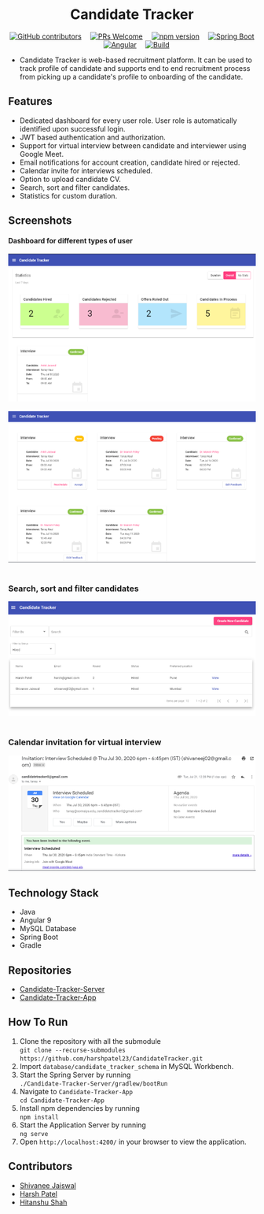 <div align="center">
	<h1>Candidate Tracker</h1>

[![GitHub contributors](https://img.shields.io/badge/Contributors-3-blueviolet?style=flat-square)](#contributors)&emsp;
[![PRs Welcome](https://img.shields.io/badge/PRs-welcome-orange.svg?style=flat-square)](http://makeapullrequest.com)&emsp;
[![npm version](https://img.shields.io/badge/npm-v6.9.0-blue?style=flat-square)](https://www.npmjs.com/)&emsp;
[![Spring Boot](https://img.shields.io/badge/Made%20with-Spring%20Boot-brightgreen?style=flat-square)](https://start.spring.io/)&emsp;
[![Angular](https://img.shields.io/badge/Made%20with-Angular-red?style=flat-square)](https://angular.io/)&emsp;
[![Build](https://img.shields.io/badge/Build-Passing-green?style=flat-square)]()
</div>

* Candidate Tracker is web-based recruitment platform. It can be used to track profile of candidate and supports end to end recruitment process from picking up a candidate's profile to onboarding of the candidate.


## Features
* Dedicated dashboard for every user role. User role is automatically identified upon successful login.
* JWT based authentication and authorization.
* Support for virtual interview between candidate and interviewer using Google Meet.
* Email notifications for account creation, candidate hired or rejected.
* Calendar invite for interviews scheduled.
* Option to upload candidate CV.
* Search, sort and filter candidates.
* Statistics for custom duration.

## Screenshots
#### Dashboard for different types of user
<img src="./assets/dashboard.png" >&emsp;
<img src="./assets/interview.png" ><br><br>

### Search, sort and filter candidates
<img src="./assets/candidates.png" >&emsp;

### Calendar invitation for virtual interview
<img src="./assets/calendar.png" ><br>

## Technology Stack
* Java
* Angular 9
* MySQL Database
* Spring Boot
* Gradle

## Repositories
* [Candidate-Tracker-Server](https://github.com/harshpatel23/Candidate-Tracker-Server)
* [Candidate-Tracker-App](https://github.com/shivaneej/Candidate-Tracker-App)

## How To Run
1. Clone the repository with all the submodule<br>
    `git clone --recurse-submodules https://github.com/harshpatel23/CandidateTracker.git`
2. Import `database/candidate_tracker_schema` in MySQL Workbench.    
3. Start the Spring Server by running<br>
    `./Candidate-Tracker-Server/gradlew/bootRun`
4. Navigate to `Candidate-Tracker-App`<br>
    `cd Candidate-Tracker-App`
4. Install npm dependencies by running<br>
    `npm install`
5. Start the Application Server by running<br>
    `ng serve`
6. Open `http://localhost:4200/` in your browser to view the application.


## Contributors
* [Shivanee Jaiswal](https://www.github.com/shivaneej)
* [Harsh Patel](https://github.com/harshpatel23)
* [Hitanshu Shah](https://github.com/hitanshu310)
